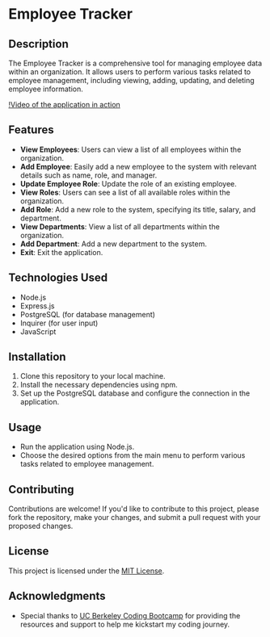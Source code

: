 # Employee Tracker

## Description

The Employee Tracker is a comprehensive tool for managing employee data within an organization. It allows users to perform various tasks related to employee management, including viewing, adding, updating, and deleting employee information.

[!Video of the application in action](URL.com)

## Features

- **View Employees**: Users can view a list of all employees within the organization.
- **Add Employee**: Easily add a new employee to the system with relevant details such as name, role, and manager.
- **Update Employee Role**: Update the role of an existing employee.
- **View Roles**: Users can see a list of all available roles within the organization.
- **Add Role**: Add a new role to the system, specifying its title, salary, and department.
- **View Departments**: View a list of all departments within the organization.
- **Add Department**: Add a new department to the system.
- **Exit**: Exit the application.

## Technologies Used

- Node.js
- Express.js
- PostgreSQL (for database management)
- Inquirer (for user input)
- JavaScript

## Installation

1. Clone this repository to your local machine.
2. Install the necessary dependencies using npm.
3. Set up the PostgreSQL database and configure the connection in the application.

## Usage

- Run the application using Node.js.
- Choose the desired options from the main menu to perform various tasks related to employee management.

## Contributing

Contributions are welcome! If you'd like to contribute to this project, please fork the repository, make your changes, and submit a pull request with your proposed changes.

## License

This project is licensed under the [MIT License](LICENSE).

## Acknowledgments

- Special thanks to [UC Berkeley Coding Bootcamp](https://bootcamp.berkeley.edu/coding/) for providing the resources and support to help me kickstart my coding journey.
